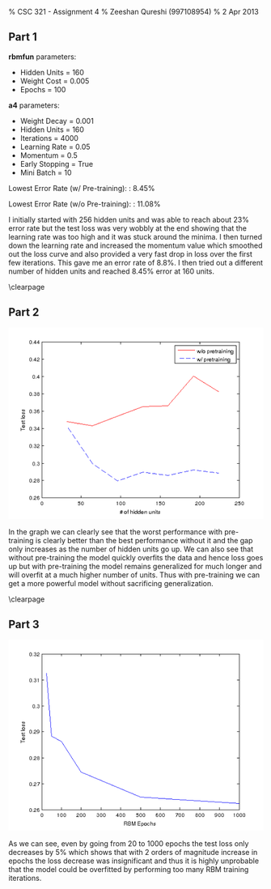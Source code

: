 % CSC 321 - Assignment 4
% Zeeshan Qureshi (997108954)
% 2 Apr 2013

Part 1
------

**rbmfun** parameters:

  + Hidden Units = 160
  + Weight Cost = 0.005
  + Epochs = 100

**a4** parameters:

  + Weight Decay = 0.001
  + Hidden Units = 160
  + Iterations = 4000
  + Learning Rate = 0.05
  + Momentum = 0.5
  + Early Stopping = True
  + Mini Batch  = 10

Lowest Error Rate (w/ Pre-training):
  : 8.45%

Lowest Error Rate (w/o Pre-training):
  : 11.08%

I initially started with $256$ hidden units and was able to reach about
$23$% error rate but the test loss was very wobbly at the end showing
that the learning rate was too high and it was stuck around the minima.
I then turned down the learning rate and increased the momentum value
which smoothed out the loss curve and also provided a very fast drop in
loss over the first few iterations. This gave me an error rate of
$8.8$%. I then tried out a different number of hidden units and reached
$8.45$% error at $160$ units.

\clearpage

Part 2
------

![32 to 224 Hidden Units](part2.png)

In the graph we can clearly see that the worst performance with
pre-training is clearly better than the best performance without it and
the gap only increases as the number of hidden units go up. We can also
see that without pre-training the model quickly overfits the data and
hence loss goes up but with pre-training the model remains generalized
for much longer and will overfit at a much higher number of units. Thus
with pre-training we can get a more powerful model without sacrificing
generalization.

\clearpage

Part 3
------

![20 to 1000 Epochs](part3.png)

As we can see, even by going from 20 to 1000 epochs the test loss only
decreases by 5% which shows that with 2 orders of magnitude increase in
epochs the loss decrease was insignificant and thus it is highly
unprobable that the model could be overfitted by performing too many RBM
training iterations.
